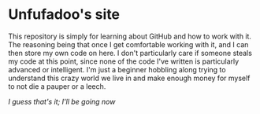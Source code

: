 # Unfufadoo's site

This repository is simply for learning about GitHub and how to work with it. The reasoning being that once I get comfortable working with it, and I can then store my own code on here. I don't particularly care if someone steals my code at this point, since none of the code I've written is particularly advanced or intelligent. I'm just a beginner hobbling along trying to understand this crazy world we live in and make enough money for myself to not die a pauper or a leech. 

*I guess that's it; I'll be going now*
